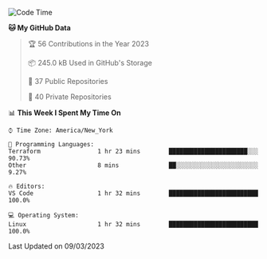 <!--START_SECTION:waka-->
![Code Time](http://img.shields.io/badge/Code%20Time-132%20hrs%2058%20mins-blue)

**🐱 My GitHub Data** 

> 🏆 56 Contributions in the Year 2023
 > 
> 📦 245.0 kB Used in GitHub's Storage 
 > 
> 📜 37 Public Repositories 
 > 
> 🔑 40 Private Repositories  
 > 
📊 **This Week I Spent My Time On** 

```text
⌚︎ Time Zone: America/New_York

💬 Programming Languages: 
Terraform                1 hr 23 mins        ██████████████████████░░░   90.73% 
Other                    8 mins              ██░░░░░░░░░░░░░░░░░░░░░░░   9.27%

🔥 Editors: 
VS Code                  1 hr 32 mins        █████████████████████████   100.0%

💻 Operating System: 
Linux                    1 hr 32 mins        █████████████████████████   100.0%

```


 Last Updated on 09/03/2023
<!--END_SECTION:waka-->